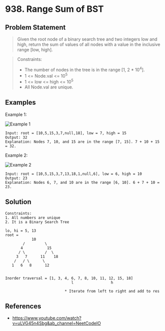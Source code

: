# 938. Range Sum of BST

## Problem Statement

> Given the root node of a binary search tree and two integers low and high, return the sum of values of all nodes with a value in the inclusive range [low, high].

> Constraints:
>
> - The number of nodes in the tree is in the range [1, 2 * 10<sup>4</sup>].
> - 1 <= Node.val <= 10<sup>5</sup>
> - 1 <= low <= high <= 10<sup>5</sup>
> - All Node.val are unique.

## Examples

Example 1:

![Example 1](https://assets.leetcode.com/uploads/2020/11/05/bst1.jpg)

```
Input: root = [10,5,15,3,7,null,18], low = 7, high = 15
Output: 32
Explanation: Nodes 7, 10, and 15 are in the range [7, 15]. 7 + 10 + 15 = 32.
```

Example 2:

![Example 2](https://assets.leetcode.com/uploads/2020/11/05/bst2.jpg)

```
Input: root = [10,5,15,3,7,13,18,1,null,6], low = 6, high = 10
Output: 23
Explanation: Nodes 6, 7, and 10 are in the range [6, 10]. 6 + 7 + 10 = 23.
```

## Solution

```
Constraints:
1. All numbers are unique
2. It is a Binary Search Tree

lo, hi = 5, 13
root =
            10
        /         \
       4           15
      / \         /  \
     3   7      11    18
    /   / \      \
   1   6   8      12


Inorder traversal = [1, 3, 4, 6, 7, 8, 10, 11, 12, 15, 18]
                              l                 h

                           * Iterate from left to right and add to res

```

## References

- https://www.youtube.com/watch?v=uLVG45n4Sbg&ab_channel=NeetCodeIO
